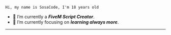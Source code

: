	Hi, my name is SosaCode, I'm 18 years old 
 
- 🔭 I’m currently a ***FiveM Script Creator***.
- 🌱 I’m currently focusing on ***learning always more***.
<hr/>
